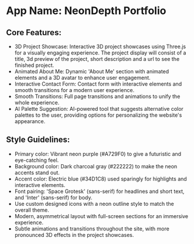 # **App Name**: NeonDepth Portfolio

## Core Features:

- 3D Project Showcase: Interactive 3D project showcases using Three.js for a visually engaging experience. The project display will consist of a title, 3d preview of the project, short description and a url to see the finished project.
- Animated About Me: Dynamic 'About Me' section with animated elements and a 3D avatar to enhance user engagement.
- Interactive Contact Form: Contact form with interactive elements and smooth transitions for a modern user experience.
- Smooth Transitions: Full page transitions and animations to unify the whole experience.
- AI Palette Suggestion: AI-powered tool that suggests alternative color palettes to the user, providing options for personalizing the website's appearance.

## Style Guidelines:

- Primary color: Vibrant neon purple (#A729F0) to give a futuristic and eye-catching feel.
- Background color: Dark charcoal gray (#222222) to make the neon accents stand out.
- Accent color: Electric blue (#34D1C8) used sparingly for highlights and interactive elements.
- Font pairing: 'Space Grotesk' (sans-serif) for headlines and short text, and 'Inter' (sans-serif) for body.
- Use custom designed icons with a neon outline style to match the overall theme.
- Modern, asymmetrical layout with full-screen sections for an immersive experience.
- Subtle animations and transitions throughout the site, with more pronounced 3D effects in the project showcases.